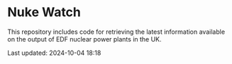 # Nuke Watch

This repository includes code for retrieving the latest information available on the output of EDF nuclear power plants in the UK.

Last updated: 2024-10-04 18:18
